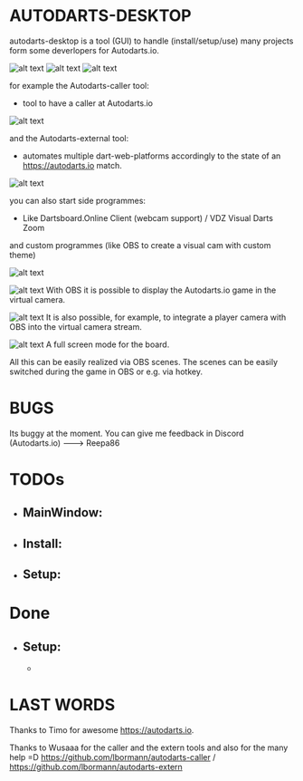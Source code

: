 # AUTODARTS-DESKTOP

autodarts-desktop is a tool (GUI) to handle (install/setup/use) many projects form some deverlopers for Autodarts.io.


![alt text](https://github.com/Semtexmagix/autodarts-desktop/blob/master/Main.png?raw=true)
![alt text](https://github.com/Semtexmagix/autodarts-desktop/blob/master/install.png?raw=true)
![alt text](https://github.com/Semtexmagix/autodarts-desktop/blob/master/Setup.png?raw=true)



for example the Autodarts-caller tool:
 - tool to have a caller at Autodarts.io

 ![alt text](https://github.com/Semtexmagix/autodarts-desktop/blob/master/SetupCaller.png?raw=true)

and the Autodarts-external tool:
 - automates multiple dart-web-platforms accordingly to the state of an https://autodarts.io match.

 ![alt text](https://github.com/Semtexmagix/autodarts-desktop/blob/master/SetupExtern.png?raw=true)

you can also start side programmes:
 - Like Dartsboard.Online Client (webcam support) / VDZ Visual Darts Zoom

and custom programmes (like OBS to create a visual cam with custom theme)

![alt text](https://github.com/Semtexmagix/autodarts-desktop/blob/master/SetupCustomApp.png?raw=true)

![alt text](https://github.com/Semtexmagix/autodarts-desktop/blob/master/OBS2.png?raw=true)
With OBS it is possible to display the Autodarts.io game in the virtual camera.

![alt text](https://github.com/Semtexmagix/autodarts-desktop/blob/master/OBS1.png?raw=true)
It is also possible, for example, to integrate a player camera with OBS into the virtual camera stream.

![alt text](https://github.com/Semtexmagix/autodarts-desktop/blob/master/OBS3.png?raw=true)
A full screen mode for the board.

All this can be easily realized via OBS scenes. The scenes can be easily switched during the game in OBS or e.g. via hotkey.

# BUGS
Its buggy at the moment. You can give me feedback in Discord (Autodarts.io) ---> Reepa86

# TODOs
 - MainWindow:
   - 

 - Install:
	-

 - Setup:
	- 

# Done
 - Setup:
   - 
   - 

# LAST WORDS
Thanks to Timo for awesome https://autodarts.io. 

Thanks to Wusaaa for the caller and the extern tools and also for the many help =D 
https://github.com/lbormann/autodarts-caller / https://github.com/lbormann/autodarts-extern

